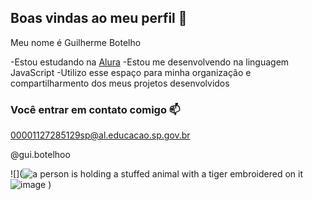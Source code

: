 ## Boas vindas ao meu perfil 💙

Meu nome é Guilherme Botelho

-Estou estudando na [Alura](https://ww.alura.com.br)
-Estou me desenvolvendo na linguagem JavaScript
-Utilizo esse espaço para minha organização e compartilharmento dos meus projetos desenvolvidos

### Você entrar em contato comigo 📫

00001127285129sp@al.educacao.sp.gov.br

@gui.botelhoo

![](<img src="https://media1.tenor.com/m/s1bdw4t67GAAAAAd/cavalinho-corinthians.gif" alt="a person is holding a stuffed animal with a tiger embroidered on it"/>![image](https://github.com/user-attachments/assets/e34b7359-14ed-4250-a878-beea64061c94)
)
